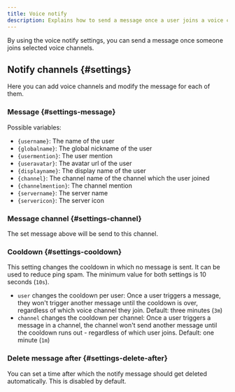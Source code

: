 ```yaml
---
title: Voice notify
description: Explains how to send a message once a user joins a voice channel.
---
```


By using the voice notify settings, you can send a message once someone joins selected voice channels.

## Notify channels {#settings}

Here you can add voice channels and modify the message for each of them.

### Message {#settings-message}

Possible variables:
- `{username}`: The name of the user
- `{globalname}`: The global nickname of the user
- `{usermention}`: The user mention
- `{useravatar}`: The avatar url of the user
- `{displayname}`: The display name of the user
- `{channel}`: The channel name of the channel which the user joined
- `{channelmention}`: The channel mention
- `{servername}`: The server name
- `{servericon}`: The server icon

### Message channel {#settings-channel}

The set message above will be send to this channel.

### Cooldown {#settings-cooldown}

This setting changes the cooldown in which no message is sent. It can be used to reduce ping spam. The minimum value for both settings is 10 seconds (`10s`).

- `user` changes the cooldown per user: Once a user triggers a message, they won't trigger another message until the cooldown is over, regardless of which voice channel they join. Default: three minutes (`3m`)
- `channel` changes the cooldown per channel: Once a user triggers a message in a channel, the channel won't send another message until the cooldown runs out - regardless of which user joins. Default: one minute (`1m`)

### Delete message after {#settings-delete-after}

You can set a time after which the notify message should get deleted automatically. This is disabled by default.
